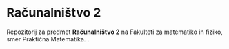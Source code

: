 # Računalništvo 2

Repozitorij za predmet **Računalništvo 2** na Fakulteti za matematiko in fiziko, smer Praktična Matematika. .
